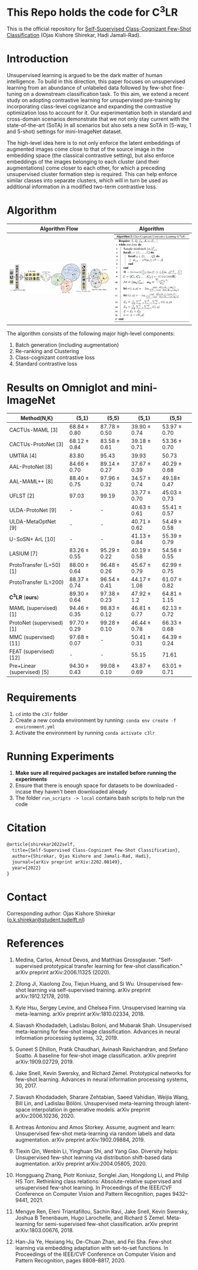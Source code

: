  <!-- TODO: Superscript C3LR -->
# This Repo holds the code for C<sup>3</sup>LR

This is the official repository for [Self-Supervised Class-Cognizant Few-Shot Classification](https://arxiv.org/abs/2202.08149) (Ojas Kishore Shirekar, Hadi Jamali-Rad).

# Introduction
Unsupervised learning is argued to be the dark matter of human intelligence. To build in this direction, this paper focuses on unsupervised learning from an abundance of unlabeled data followed by few-shot fine-tuning on a downstream classification task. To this aim, we extend a recent study on adopting contrastive learning for unsupervised pre-training by incorporating class-level cognizance and expanding the contrastive optimization loss to account for it. Our experimentation both in standard and cross-domain scenarios demonstrate that we not only stay current with the state-of-the-art (SoTA) in all scenarios but also sets a new SoTA in (5-way, 1 and 5-shot) settings for mini-ImageNet dataset.

The high-level idea here is to not only enforce the latent embeddings of augmented images come close to that of the source image in the embedding space (the classical contrastive setting), but also enforce embeddings of the images belonging to each cluster (and their augmentations) come closer to each other, for which a preceding unsupervised cluster formation step is required. This can help enforce similar classes into separate clusters, which will in turn be used as additional information in a modified two-term contrastive loss.

# Algorithm
Algorithm Flow             |  Algorithm
:-------------------------:|:-------------------------:
![](images/flow.png "C3LR")  |  ![](images/algo.png)

The algorithm consists of the following major high-level components:

1. Batch generation (including augmentation)
2. Re-ranking and Clustering
3. Class-cognizant contrastive loss
4. Standard contrastive loss


# Results on Omniglot and mini-ImageNet

| Method(N,K)                    | (5,1)        | (5,5)        | (5,1)         | (5,5)        |
|--------------------------------|--------------|--------------|---------------|--------------|
| CACTUs-MAML [3]                   | 68.84 ± 0.80 | 87.78 ± 0.50 | 39.90 	± 0.74 | 53.97 ± 0.70 |
| CACTUs-ProtoNet [3]                | 68.12 ± 0.84 | 83.58 ± 0.61 | 39.18 ± 0.71  | 53.36 ± 0.70 |
| UMTRA [4]                         | 83.80        | 95.43        | 39.93         | 50.73        |
| AAL-ProtoNet [8]                  | 84.66 ± 0.70 | 89.14 ± 0.27 | 37.67 ± 0.39  | 40.29 ± 0.68 |
| AAL-MAML++ [8]                    | 88.40 ± 0.75 | 97.96 ± 0.32 | 34.57 ± 0.74  | 49.18± 0.47  |
| UFLST [2]                         | 97.03        | 99.19        | 33.77 ± 0.70  | 45.03 ± 0.73 |
| ULDA-ProtoNet [9]                 | -            | -            | 40.63 ± 0.61  | 55.41 ± 0.57 |
| ULDA-MetaOptNet [9]               | -            | -            | 40.71 ± 0.62  | 54.49 ± 0.58 |
| U-SoSN+ ArL [10]                   | -            | -            | 41.13 ± 0.84  | 55.39 ± 0.79 |
| LASIUM [7]                        | 83.26 ± 0.55 | 95.29 ± 0.22 | 40.19 ± 0.58  | 54.56 ± 0.55 |
| ProtoTransfer (L=50) [1]           | 88.00 ± 0.64 | 96.48 ± 0.26 | 45.67 ± 0.79  | 62.99 ± 0.75 |
| ProtoTransfer (L=200)          | 88.37 ± 0.74 | 96.54 ± 0.41 | 44.17 ± 1.08  | 61.07 ± 0.82 |
| **C<sup>3</sup>LR** (**ours**) | 89.30 ± 0.64 | 97.38 ± 0.23 | 47.92 ± 1.2   | 64.81 ± 1.15 |
| MAML  (supervised) [1]             | 94.46 ± 0.35 | 98.83 ± 0.12 | 46.81 ± 0.77  | 62.13 ± 0.72 |
| ProtoNet  (supervised) [1]         | 97.70 ± 0.29 | 99.28 ± 0.10 | 46.44 ± 0.78  | 66.33 ± 0.68 |
| MMC   (supervised) [11]            | 97.68 ± 0.07 | -            | 50.41 ± 0.31  | 64.39 ± 0.24 |
| FEAT  (supervised)  [12]           | -            | -            | 55.15         | 71.61        |
| Pre+Linear   (supervised) [5]     | 94.30 ± 0.43 | 99.08 ± 0.10 | 43.87 ± 0.69  | 63.01 ± 0.71 |


# Requirements

1. `cd` into the `c3lr` folder
2. Create a new conda environment by running: `conda env create -f environment.yml`
3. Activate the environment by running `conda activate c3lr`

# Running Experiments

1. **Make sure all required packages are installed before running the experiments**
2. Ensure that there is enough space for datasets to be downloaded - incase they haven't been downloaded already
3. The folder `run_scripts -> local` contains bash scripts to help run the code


# Citation

```(bibtex)
@article{shirekar2022self,
  title={Self-Supervised Class-Cognizant Few-Shot Classification},
  author={Shirekar, Ojas Kishore and Jamali-Rad, Hadi},
  journal={arXiv preprint arXiv:2202.08149},
  year={2022}
}
```

# Contact

Corresponding author: Ojas Kishore Shirekar (<o.k.shirekar@student.tudelft.nl>)

# References

1. Medina, Carlos, Arnout Devos, and Matthias Grossglauser. "Self-supervised prototypical transfer learning for few-shot classification." arXiv preprint arXiv:2006.11325 (2020).

2. Zilong Ji, Xiaolong Zou, Tiejun Huang, and Si Wu. Unsupervised few-shot learning via self-supervised training. arXiv preprint arXiv:1912.12178, 2019.

3. Kyle Hsu, Sergey Levine, and Chelsea Finn. Unsupervised learning via meta-learning. arXiv preprint arXiv:1810.02334, 2018.

4. Siavash Khodadadeh, Ladislau Boloni, and Mubarak Shah. Unsupervised meta-learning for few-shot image classification. Advances in neural information processing systems, 32, 2019.

5. Guneet S Dhillon, Pratik Chaudhari, Avinash Ravichandran, and Stefano Soatto. A baseline for few-shot image classification. arXiv preprint arXiv:1909.02729, 2019.

6. Jake Snell, Kevin Swersky, and Richard Zemel. Prototypical networks for few-shot learning. Advances in neural information processing systems, 30, 2017.

7. Siavash Khodadadeh, Sharare Zehtabian, Saeed Vahidian, Weijia Wang, Bill Lin, and Ladislau Bölöni. Unsupervised meta-learning through latent-space interpolation in generative models. arXiv preprint arXiv:2006.10236, 2020.

8. Antreas Antoniou and Amos Storkey. Assume, augment and learn: Unsupervised few-shot meta-learning via random labels and data augmentation. arXiv preprint arXiv:1902.09884, 2019.

9. Tiexin Qin, Wenbin Li, Yinghuan Shi, and Yang Gao. Diversity helps: Unsupervised few-shot learning via distribution shift-based data augmentation. arXiv preprint arXiv:2004.05805, 2020.

10. Hongguang Zhang, Piotr Koniusz, Songlei Jian, Hongdong Li, and Philip HS Torr. Rethinking class relations: Absolute-relative supervised and unsupervised few-shot learning. In Proceedings of the IEEE/CVF Conference on Computer Vision and Pattern Recognition, pages 9432–9441, 2021.

11. Mengye Ren, Eleni Triantafillou, Sachin Ravi, Jake Snell, Kevin Swersky, Joshua B Tenenbaum, Hugo Larochelle, and Richard S Zemel. Meta-learning for semi-supervised few-shot classification. arXiv preprint arXiv:1803.00676, 2018.

12. Han-Jia Ye, Hexiang Hu, De-Chuan Zhan, and Fei Sha. Few-shot learning via embedding adaptation with set-to-set functions. In Proceedings of the IEEE/CVF Conference on Computer Vision and Pattern Recognition, pages 8808–8817, 2020.